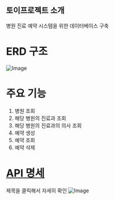 ## 토이프로젝트 소개
병원 진료 예약 시스템을 위한 데이터베이스 구축

# ERD 구조
![Image](https://github.com/user-attachments/assets/4a886515-e1e2-40c2-a92b-ecd686c22377)

# 주요 기능
1. 병원 조회
2. 해당 병원의 진료과 조회
3. 해당 병원의 진료과의 의사 조회
4. 예약 생성
5. 예약 조회
6. 예약 삭제

# [API 명세](https://www.notion.so/makeus-challenge/200b57f4596b81ee865cfb82a42b115b?v=200b57f4596b816b9b6c000caa484798&source=copy_link)
제목을 클릭해서 자세히 확인
![Image](https://github.com/user-attachments/assets/f744aca3-1c9c-4cf2-8a6b-79813aba4edc)
